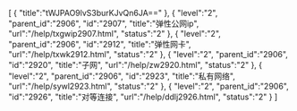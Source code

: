 [
	{
		"title":"tWJPAO9lvS3burKJvQn6JA=="
	},
	{
		"level":"2",
		"parent_id":"2906",
		"id":"2907",
		"title":"弹性公网ip",
		"url":"/help/txgwip2907.html",
		"status":"2"
	},
	{
		"level":"2",
		"parent_id":"2906",
		"id":"2912",
		"title":"弹性网卡",
		"url":"/help/txwk2912.html",
		"status":"2"
	},
	{
		"level":"2",
		"parent_id":"2906",
		"id":"2920",
		"title":"子网",
		"url":"/help/zw2920.html",
		"status":"2"
	},
	{
		"level":"2",
		"parent_id":"2906",
		"id":"2923",
		"title":"私有网络",
		"url":"/help/sywl2923.html",
		"status":"2"
	},
	{
		"level":"2",
		"parent_id":"2906",
		"id":"2926",
		"title":"对等连接",
		"url":"/help/ddlj2926.html",
		"status":"2"
	}
]